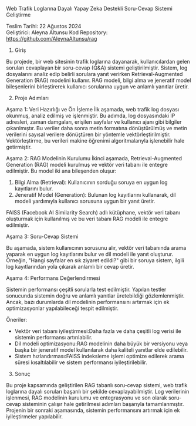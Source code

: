 Web Trafik Loglarına Dayalı Yapay Zeka Destekli Soru-Cevap Sistemi Geliştirme

Teslim Tarihi: 22 Ağustos 2024  
Geliştirici: Aleyna Altunsu
Kod Repository: https://github.com/AleynaAltunsu/rag

1. Giriş

Bu projede, bir web sitesinin trafik loglarına dayanarak, kullanıcılardan gelen soruları cevaplayan bir soru-cevap (Q&A) sistemi geliştirilmiştir. Sistem, log dosyalarını analiz edip belirli sorulara yanıt verirken Retrieval-Augmented Generation (RAG) modelini kullanır. RAG modeli, bilgi alma ve jeneratif model bileşenlerini birleştirerek kullanıcı sorularına uygun ve anlamlı yanıtlar üretir.

2. Proje Adımları

Aşama 1: Veri Hazırlığı ve Ön İşleme
İlk aşamada, web trafik log dosyası okunmuş, analiz edilmiş ve işlenmiştir. Bu adımda, log dosyasındaki IP adresleri, zaman damgaları, erişilen sayfalar ve kullanıcı ajanı gibi bilgiler çıkarılmıştır. Bu veriler daha sonra metin formatına dönüştürülmüş ve metin verilerini sayısal verilere dönüştüren bir yöntemle vektörleştirilmiştir. Vektörleştirme, bu verileri makine öğrenimi algoritmalarıyla işlenebilir hale getirmiştir.

Aşama 2: RAG Modelinin Kurulumu
İkinci aşamada, Retrieval-Augmented Generation (RAG) modeli kurulmuş ve vektör veri tabanı ile entegre edilmiştir. Bu model iki ana bileşenden oluşur:
1. Bilgi Alma (Retrieval): Kullanıcının sorduğu soruya en uygun log kayıtlarını bulur.
2. Jeneratif Model (Generation): Bulunan log kayıtlarını kullanarak, dil modeli yardımıyla kullanıcı sorusuna uygun bir yanıt üretir.

FAISS (Facebook AI Similarity Search) adlı kütüphane, vektör veri tabanı oluşturmak için kullanılmış ve bu veri tabanı RAG modeli ile entegre edilmiştir.

Aşama 3: Soru-Cevap Sistemi

Bu aşamada, sistem kullanıcının sorusunu alır, vektör veri tabanında arama yaparak en uygun log kayıtlarını bulur ve dil modeli ile yanıt oluşturur. Örneğin, "Hangi sayfalar en sık ziyaret edildi?" gibi bir soruya sistem, ilgili log kayıtlarından yola çıkarak anlamlı bir cevap üretir.

Aşama 4: Performans Değerlendirmesi

Sistemin performansı çeşitli sorularla test edilmiştir. Yapılan testler sonucunda sistemin doğru ve anlamlı yanıtlar üretebildiği gözlemlenmiştir. Ancak, bazı durumlarda dil modelinin performansını artırmak için ek optimizasyonlar yapılabileceği tespit edilmiştir.

Öneriler:
- Vektör veri tabanı iyileştirmesi:Daha fazla ve daha çeşitli log verisi ile sistemin performansı artırılabilir.
- Dil modeli optimizasyonu:RAG modelinin daha büyük bir versiyonu veya başka bir jeneratif model kullanılarak daha kaliteli yanıtlar elde edilebilir.
- Sistem hızlandırması:FAISS indeksleme işlemi optimize edilerek arama süresi kısaltılabilir ve sistem performansı iyileştirilebilir.

3. Sonuç

Bu proje kapsamında geliştirilen RAG tabanlı soru-cevap sistemi, web trafik loglarına dayalı soruları başarılı bir şekilde cevaplayabilmiştir. Log verilerinin işlenmesi, RAG modelinin kurulumu ve entegrasyonu ve son olarak soru-cevap sisteminin çalışır hale getirilmesi adımları başarıyla tamamlanmıştır. Projenin bir sonraki aşamasında, sistemin performansını artırmak için ek iyileştirmeler yapılabilir.


